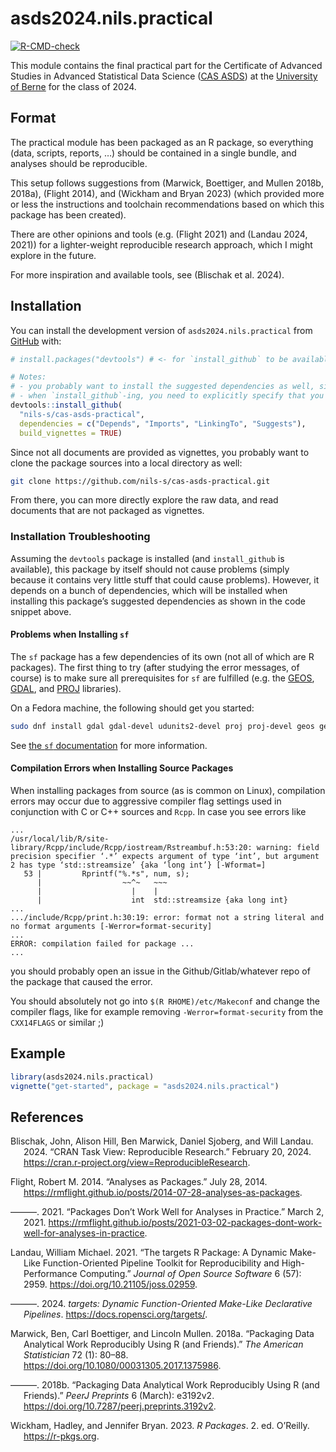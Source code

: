 
<!-- README.md is generated from README.Rmd. Please edit that file -->

# asds2024.nils.practical

<!-- badges: start -->

[![R-CMD-check](https://github.com/nils-s/cas-asds-practical/actions/workflows/R-CMD-check.yaml/badge.svg)](https://github.com/nils-s/cas-asds-practical/actions/workflows/R-CMD-check.yaml)
<!-- badges: end -->

This module contains the final practical part for the Certificate of
Advanced Studies in Advanced Statistical Data Science ([CAS
ASDS](https://www.unibe.ch/weiterbildungsangebote/cas_advanced_statistical_data_science/index_ger.html))
at the [University of Berne](https://www.unibe.ch/index_eng.html) for
the class of 2024.

## Format

The practical module has been packaged as an R package, so everything
(data, scripts, reports, …) should be contained in a single bundle, and
analyses should be reproducible.

This setup follows suggestions from (Marwick, Boettiger, and Mullen
2018b, 2018a), (Flight 2014), and (Wickham and Bryan 2023) (which
provided more or less the instructions and toolchain recommendations
based on which this package has been created).

There are other opinions and tools (e.g. (Flight 2021) and (Landau 2024,
2021)) for a lighter-weight reproducible research approach, which I
might explore in the future.

For more inspiration and available tools, see (Blischak et al. 2024).

## Installation

You can install the development version of `asds2024.nils.practical`
from [GitHub](https://github.com/) with:

``` r
# install.packages("devtools") # <- for `install_github` to be available uncomment this and run it (unless you've already installed it)

# Notes:
# - you probably want to install the suggested dependencies as well, since this package only uses suggested dependencies
# - when `install_github`-ing, you need to explicitly specify that you want the vignettes built as well
devtools::install_github(
  "nils-s/cas-asds-practical",
  dependencies = c("Depends", "Imports", "LinkingTo", "Suggests"),
  build_vignettes = TRUE)
```

Since not all documents are provided as vignettes, you probably want to
clone the package sources into a local directory as well:

``` bash
git clone https://github.com/nils-s/cas-asds-practical.git
```

From there, you can more directly explore the raw data, and read
documents that are not packaged as vignettes.

### Installation Troubleshooting

Assuming the `devtools` package is installed (and `install_github` is
available), this package by itself should not cause problems (simply
because it contains very little stuff that could cause problems).
However, it depends on a bunch of dependencies, which will be installed
when installing this package’s suggested dependencies as shown in the
code snippet above.

#### Problems when Installing `sf`

The `sf` package has a few dependencies of its own (not all of which are
R packages). The first thing to try (after studying the error messages,
of course) is to make sure all prerequisites for `sf` are fulfilled
(e.g. the [GEOS](https://libgeos.org), [GDAL](https://gdal.org), and
[PROJ](https://proj.org/) libraries).

On a Fedora machine, the following should get you started:

``` bash
sudo dnf install gdal gdal-devel udunits2-devel proj proj-devel geos geos-devel
```

See [the `sf` documentation](https://r-spatial.github.io/sf/) for more
information.

#### Compilation Errors when Installing Source Packages

When installing packages from source (as is common on Linux),
compilation errors may occur due to aggressive compiler flag settings
used in conjunction with C or C++ sources and `Rcpp`. In case you see
errors like

    ...
    /usr/local/lib/R/site-library/Rcpp/include/Rcpp/iostream/Rstreambuf.h:53:20: warning: field precision specifier ‘.*’ expects argument of type ‘int’, but argument 2 has type ‘std::streamsize’ {aka ‘long int’} [-Wformat=]
       53 |         Rprintf("%.*s", num, s);
          |                  ~~^~   ~~~
          |                    |    |
          |                    int  std::streamsize {aka long int}
    ...
    .../include/Rcpp/print.h:30:19: error: format not a string literal and no format arguments [-Werror=format-security]
    ...
    ERROR: compilation failed for package ...
    ...

you should probably open an issue in the Github/Gitlab/whatever repo of
the package that caused the error.

You should absolutely not go into `$(R RHOME)/etc/Makeconf` and change
the compiler flags, like for example removing `-Werror=format-security`
from the `CXX14FLAGS` or similar ;)

## Example

``` r
library(asds2024.nils.practical)
vignette("get-started", package = "asds2024.nils.practical")
```

## References

<div id="refs" class="references csl-bib-body hanging-indent">

<div id="ref-cran-view-rr" class="csl-entry">

Blischak, John, Alison Hill, Ben Marwick, Daniel Sjoberg, and Will
Landau. 2024. “CRAN Task View: Reproducible Research.” February 20,
2024. <https://cran.r-project.org/view=ReproducibleResearch>.

</div>

<div id="ref-mflight2014" class="csl-entry">

Flight, Robert M. 2014. “Analyses as Packages.” July 28, 2014.
<https://rmflight.github.io/posts/2014-07-28-analyses-as-packages>.

</div>

<div id="ref-mflight2021" class="csl-entry">

———. 2021. “Packages Don’t Work Well for Analyses in Practice.” March 2,
2021.
<https://rmflight.github.io/posts/2021-03-02-packages-dont-work-well-for-analyses-in-practice>.

</div>

<div id="ref-targets2021" class="csl-entry">

Landau, William Michael. 2021. “The <span class="nocase">targets</span>
R Package: A Dynamic Make-Like Function-Oriented Pipeline Toolkit for
Reproducibility and High-Performance Computing.” *Journal of Open Source
Software* 6 (57): 2959. <https://doi.org/10.21105/joss.02959>.

</div>

<div id="ref-R-targets" class="csl-entry">

———. 2024. *<span class="nocase">targets</span>: Dynamic
Function-Oriented Make-Like Declarative Pipelines*.
<https://docs.ropensci.org/targets/>.

</div>

<div id="ref-marwick2018-tas" class="csl-entry">

Marwick, Ben, Carl Boettiger, and Lincoln Mullen. 2018a. “Packaging Data
Analytical Work Reproducibly Using R (and Friends).” *The American
Statistician* 72 (1): 80–88.
<https://doi.org/10.1080/00031305.2017.1375986>.

</div>

<div id="ref-marwick2018-peerj" class="csl-entry">

———. 2018b. “Packaging Data Analytical Work Reproducibly Using R (and
Friends).” *PeerJ Preprints* 6 (March): e3192v2.
<https://doi.org/10.7287/peerj.preprints.3192v2>.

</div>

<div id="ref-rpackages2e" class="csl-entry">

Wickham, Hadley, and Jennifer Bryan. 2023. *R Packages*. 2. ed.
O’Reilly. <https://r-pkgs.org>.

</div>

</div>
